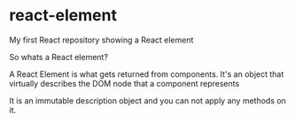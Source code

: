 # react-element

My first React repository showing a React element

So whats a React element?

A React Element is what gets returned from components. It's an object that virtually describes the DOM node that a component represents

 It is an immutable description object and you can not apply any methods on it.
